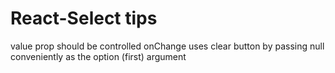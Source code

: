 # React-Select tips
value prop should be controlled
onChange uses clear button by passing null conveniently as the option (first) argument
